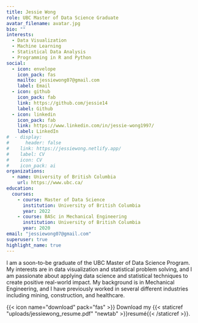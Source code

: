 ```yaml
---
title: Jessie Wong
role: UBC Master of Data Science Graduate
avatar_filename: avatar.jpg
bio: ""
interests:
  - Data Visualization
  - Machine Learning
  - Statistical Data Analysis
  - Programming in R and Python
social:
  - icon: envelope
    icon_pack: fas
    mailto: jessiewong07@gmail.com
    label: Email
  - icon: github
    icon_pack: fab
    link: https://github.com/jessie14
    label: Github
  - icon: linkedin
    icon_pack: fab
    link: https://www.linkedin.com/in/jessie-wong1997/
    label: LinkedIn
#  - display:
#      header: false
#    link: https://jessiewong.netlify.app/
#    label: CV
#    icon: CV
#    icon_pack: ai
organizations:
  - name: University of British Columbia
    url: https://www.ubc.ca/
education:
  courses:
    - course: Master of Data Science
      institution: University of British Columbia
      year: 2022
    - course: BASc in Mechanical Engineering
      institution: University of British Columbia
      year: 2020
email: "jessiewong07@gmail.com"
superuser: true
highlight_name: true
---
```

I am a soon-to-be graduate of the UBC Master of Data Science Program. My interests are in data visualization and statistical problem solving, and I am passionate about applying data science and statistical techniques to create positive real-world impact. My background is in Mechanical Engineering, and I have previously worked in several different industries including mining, construction, and healthcare.

{{< icon name="download" pack="fas" >}} Download my {{< staticref "uploads/jessiewong_resume.pdf" "newtab" >}}resumé{{< /staticref >}}. 



